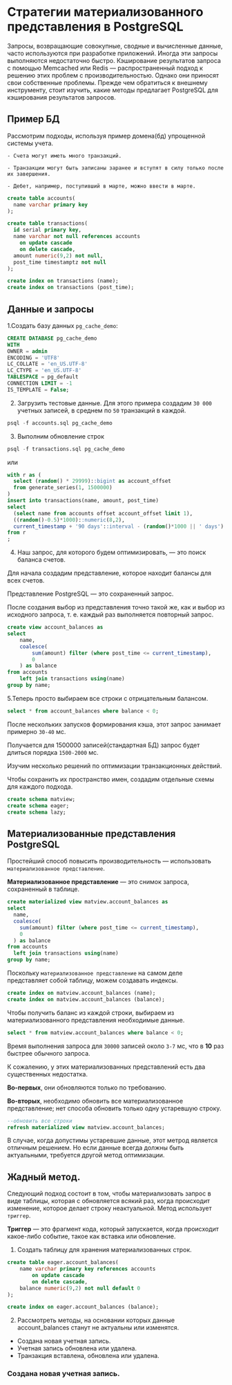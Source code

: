 # Стратегии материализованного представления в PostgreSQL

Запросы, возвращающие совокупные, сводные и вычисленные данные, часто используются при разработке приложений. 
	Иногда эти запросы выполняются недостаточно быстро. Кэширование результатов запроса с помощью Memcached или Redis — распространенный подход к решению этих проблем с производительностью. 
	Однако они приносят свои собственные проблемы. Прежде чем обратиться к внешнему инструменту, стоит изучить, какие методы предлагает PostgreSQL для кэширования результатов запросов.

## Пример БД
Рассмотрим подходы, используя пример домена(бд) упрощенной системы учета. 

	- Счета могут иметь много транзакций. 
  
	- Транзакции могут быть записаны заранее и вступят в силу только после их завершения. 
  
	- Дебет, например, поступивший в марте, можно ввести в марте.

```sql
create table accounts(
  name varchar primary key
);

create table transactions(
  id serial primary key,
  name varchar not null references accounts
    on update cascade
    on delete cascade,
  amount numeric(9,2) not null,
  post_time timestamptz not null
);

create index on transactions (name);
create index on transactions (post_time);
```

## Данные и запросы

1.Создать базу данных `pg_cache_demo`:

```sql
CREATE DATABASE pg_cache_demo
WITH
OWNER = admin
ENCODING = 'UTF8'
LC_COLLATE = 'en_US.UTF-8'
LC_CTYPE = 'en_US.UTF-8'
TABLESPACE = pg_default
CONNECTION LIMIT = -1
IS_TEMPLATE = False;
```
2. Загрузить тестовые данные. Для этого примера создадим `30 000` учетных записей, в среднем по `50` транзакций в каждой.

```sql
psql -f accounts.sql pg_cache_demo
```
3. Выполним обновление строк

```sql
psql -f transactions.sql pg_cache_demo
```
или

```sql
with r as (
  select (random() * 29999)::bigint as account_offset
  from generate_series(1, 1500000)
)
insert into transactions(name, amount, post_time)
select
  (select name from accounts offset account_offset limit 1),
  ((random()-0.5)*1000)::numeric(8,2),
  current_timestamp + '90 days'::interval - (random()*1000 || ' days')::interval
from r
;
```

4. Наш запрос, для которого будем оптимизировать, — это поиск баланса счетов. 

Для начала создадим представление, которое находит балансы для всех счетов. 

Представление PostgreSQL — это сохраненный запрос. 

После создания выбор из представления точно такой же, как и выбор из исходного запроса, т. е. каждый раз выполняется повторный запрос.

```sql
create view account_balances as
select
	name,
	coalesce(
		sum(amount) filter (where post_time <= current_timestamp),
		0
	) as balance
from accounts
	left join transactions using(name)
group by name;
```

5.Теперь просто выбираем все строки с отрицательным балансом.

```sql
select * from account_balances where balance < 0;
```

После нескольких запусков формирования кэша, этот запрос занимает примерно `30-40` мс. 

Получается для 1500000 записей(стандартная БД) запрос будет длиться порядка `1500-2000` мс.

	
Изучим несколько решений по оптимизации транзакционных действий. 

Чтобы сохранить их пространство имен, создадим отдельные схемы для каждого подхода.

```sql
create schema matview;
create schema eager;
create schema lazy;
```

## Материализованные представления PostgreSQL

Простейший способ повысить производительность — использовать `материализованное представление`. 	

**Материализованное представление** — это снимок запроса, сохраненный в таблице.

```sql
create materialized view matview.account_balances as
select
  name,
  coalesce(
    sum(amount) filter (where post_time <= current_timestamp),
    0
  ) as balance
from accounts
  left join transactions using(name)
group by name;
```
Поскольку `материализованное представление` на самом деле представляет собой таблицу, можем создавать индексы.

```sql
create index on matview.account_balances (name);
create index on matview.account_balances (balance);
```
Чтобы получить баланс из каждой строки, выбираем из материализованного представления необходимые данные.

```sql
select * from matview.account_balances where balance < 0;
```
Время выполнения запроса для `30000` записей около `3-7` мс, что в **10** раз быстрее обычного запроса.

К сожалению, у этих материализованных представлений есть два существенных недостатка. 

**Во-первых**, они обновляются только по требованию. 

**Во-вторых**, необходимо обновить все материализованное представление; нет способа обновить только одну устаревшую строку.
```sql
--обновить все строки
refresh materialized view matview.account_balances;
```
В случае, когда допустимы устаревшие данные, этот метрод является отличным решением. Но если данные всегда должны быть актуальными, требуется другой метод оптимизации.

## Жадный метод.

 Следующий подход состоит в том, чтобы материализовать запрос в виде таблицы, которая с обновляется всякий раз, когда происходит изменение, которое делает строку неактуальной. Метод использует `триггер`. 

**Триггер** — это фрагмент кода, который запускается, когда происходит какое-либо событие, такое как вставка или обновление. 

1.  Создать таблицу для хранения материализованных строк.
```sql
create table eager.account_balances(
	name varchar primary key references accounts
		on update cascade
		on delete cascade,
	balance numeric(9,2) not null default 0
);

create index on eager.account_balances (balance);
```

2. Рассмотреть методы, на основании которых данные account_balances станут не актуальны или изменятся.

- Создана новая учетная запись.
- Учетная запись обновлена или удалена.
- Транзакция вставлена, обновлена или удалена.

### Создана новая учетная запись.
















